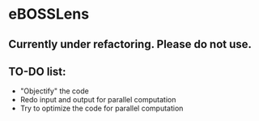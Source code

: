 # eBOSSLens
## Currently under refactoring. Please do not use.

## TO-DO list:
* "Objectify" the code
* Redo input and output for parallel computation
* Try to optimize the code for parallel computation
